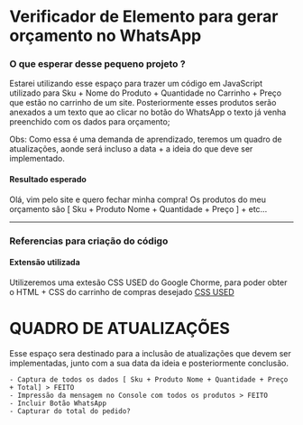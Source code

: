 # **Verificador de Elemento para gerar orçamento no WhatsApp**

### **O que esperar desse pequeno projeto ?**

Estarei utilizando esse espaço para trazer um código em JavaScript utilizado para Sku + Nome do Produto + Quantidade no Carrinho + Preço que estão no carrinho de um site.
Posteriormente esses produtos serão anexados a um texto que ao clicar no botão do WhatsApp o texto já venha preenchido com os dados para orçamento;

Obs: Como essa é uma demanda de aprendizado, teremos um quadro de atualizações, aonde será incluso a data + a ideia do que deve ser implementado.


#### Resultado esperado
Olá, vim pelo site e quero fechar minha compra! Os produtos do meu orçamento são [ Sku + Produto Nome + Quantidade + Preço ] + etc...

------

### **Referencias para criação do código**

#### Extensão utilizada
Utilizeremos uma extesão CSS USED do Google Chorme, para poder obter o HTML + CSS do carrinho de compras desejado
[CSS USED](https://chromewebstore.google.com/detail/css-used/cdopjfddjlonogibjahpnmjpoangjfff?pli=1)





# **QUADRO DE ATUALIZAÇÕES**
Esse espaço sera destinado para a inclusão de atualizações que devem ser implementadas, junto com a sua data da ideia e posteriormente conclusão.

```
- Captura de todos os dados [ Sku + Produto Nome + Quantidade + Preço + Total] > FEITO
- Impressão da mensagem no Console com todos os produtos > FEITO
- Incluir Botão WhatsApp
- Capturar do total do pedido? 
```
